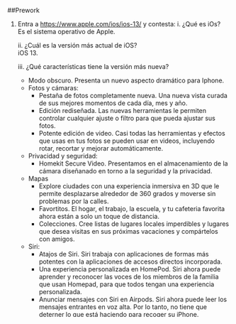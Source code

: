 ##Prework

1. Entra a https://www.apple.com/ios/ios-13/ y contesta:
    i. ¿Qué es iOs?     
        Es el sistema operativo de Apple.

    ii. ¿Cuál es la versión más actual de iOS?      
        iOS 13.

    iii. ¿Qué características tiene la versión más nueva?       
    - Modo obscuro. Presenta un nuevo aspecto dramático para Iphone.        
    - Fotos y cámaras:       
       * Pestaña de fotos completamente nueva. Una nueva vista curada de sus mejores momentos de cada día, mes y año.      
       * Edición rediseñada. Las nuevas herramientas le permiten controlar cualquier ajuste o filtro para que pueda ajustar sus fotos.     
      * Potente edición de video. Casi todas las herramientas y efectos que usas en tus fotos se pueden usar en videos, incluyendo rotar, recortar y mejorar automáticamente.     
    - Privacidad y seguridad:           
        * Homekit Secure Video. Presentamos en el almacenamiento de la cámara diseñanado en torno a la seguridad y la privacidad.       
    - Mapas     
        * Explore ciudades con una experiencia inmersiva en 3D que le permite desplazarse alrededor de 360 grados y moverse sin problemas por la calles.        
        * Favortitos. El hogar, el trabajo, la escuela, y tu cafeteria favorita ahora están a solo un toque de distancia.       
        * Colecciones. Cree listas de lugares locales imperdibles y lugares que desea visitas en sus próximas vacaciones y compártelos con amigos.      
    - Siri:     
        * Atajos de Siri. Siri trabaja con aplicaciones de formas más potentes con la aplicaciones de accesos directos incorporada.     
        * Una experiencia personalizada en HomePod. Siri ahora puede aprender y reconocer las voces de los miembros de la familia que usan Homepad, para que todos tengan una experiencia personalizada.        
        * Anunciar mensajes con Siri en Airpods. Siri ahora puede leer los mensajes entrantes en voz alta. Por lo tanto, no tiene que deterner lo que está haciendo para recoger su iPhone.     
        * Compartir audio con Airpods. Empareja dos juegos de Airpods con un iPhone y distrute de la misma canción o película junto con un amigo.       
    - Memoji y mensajes:        
        * Nueva personalización de Memoji. Haga que su Memoji sea uno en un billón con nuevos peinados, sombreros, maquillaje, y piercings.     
        * Pegatinas memoji. Memoji se convierte automáticamente en paquetes de pegatinas que viven en su teclado. Por lo tanto, puede usarlos en Mensajes, Correo y aplicaciones de terceros.       
        * Comparte tu nombre y foto. Controla cómo te ven tus amigos eligiendo el nombre, la foto o incluso los Memoji que ven cuando los contactas.        
        * Mecanografía QuickPath. Escriba deslizando de una letra a la siguiente.       
    - Recordatorios:        
        * Aplicación Recordatorios totalmente nueva. Facilita la creación de recordatorios con listas inteligentes, poderosa inteligencia Siri y más.       
        * Barra de herramientas rápida. Use la nueva barra de herramientas rápida paraa agregar horas, fechas, ubicaciones, banderas, fotos y documentos escaneados a sus recordatorios.        
        * Listas inteligentes. Las listas inteligentes son más útiles, organuizan automáticamente sus recordatorios y los agrupan por Masrcado, Programando y Hoy.      
    - CarPlay:      
        * Panel de CarPlay. Nuevo tablero de mandos CarPlay para una vista simplificada del camino por delante.     
        * Nueva aplicación de calendario. Obtenga una lista de todo el día muentras viaja. Simplemente toque para obtener indicaciones o marque una reunión.    
        * Aplicación Apple Music. La música ahora muestra la caratula del album, por lo que es más fácil encontrar la banda sonora perfecta para su viaje por carretera.        
    - Actuación:        
        * Desbloqueo más rápido. Es más rápido que la versión anterior, Face ID ahora se desbloques hasta un 30 por ciento más rápido.      
        * Lanzamiento más rápido de la aplicación. Las aplicaciones se iniciarán hasta dos veces más rápido que antes y serán más pequeñas en tamaño de descarga.       
    - Realidad aumentada:       
        * ARKit 3. Las aplicaciones de AR ahora pueden colocar objetos virtulaes naturalmente delante o detás de las personas para experiencias nuevas y mpas inmersivas.       


2. Entra a https://developer.apple.com/videos/wwdc2019/ y contesta:
    i. ¿Qué es la WWDC, e investiga sobre la beca para estudiantes?     
    
    Por sus siglas en inglés Worldwide Developers Conference (Conferencia Mundial de Desarrolladores) es una conferencia que se celebra anualmente desde el año 1983 en California en EEUU por la Compañia Apple Inc. En las conferencias Apple suele mostrar su nuevo software, hardware y tecnologías orientadas a Desarrolladores de Software, esta conferencia solo es de Developers Conference.

    Para conseguir tu pasaporte a la WWDC deberás completar una serie de tareas que Apple explica en su web y ellos se encargarán de seleccionar a los desarrolladores que conseguirán no solo un billete para la WWDC 19, también un año de uso gratuito del Apple Developer Program.
        Pasos para conseguir una beca de estudiante para la WWDC 19:
            - Crear una aplicación o juego Swift Playground de forma individual, no vale hacerlo en grupo.
            - Debes ser mayor de 16 años si eres de la Unión Europea.
            - Estar registrado como desarrollador de forma gratuita o formar parte de Apple Developer Program.
            - Estar matriculado en una institución académica acreditada o haberse graduado en la educación secundaria o su equivalente en los últimos 6 meses.
            - Además deverás escribir una pequeña carta en la que cuentes algo sobre ti mismo, sobre tu aplicación o juego y sobre tu escuela o universidad.        
    ii. Lee todos los títulos de los videos junto con su descripción y enlista 3 videos que te hayan llamado la atención.       
    - Mejora de la vida útil y el rendimiento de la batería.        
    - Distribución de aplicaciones: de Ad-hoc a Enterprise.     
    - Diseño para condiciones adversas de red y temperatura.


3. Entra a https://developer.apple.com/design/human-interface-guidelines/ y contesta:

    i. ¿Qué son las pautas de interfaz humana?    
Las Guías de Interfaz Humana ( Human Interface Guidelines o HIG) son documentos para la creación de productos digitales que ofrecen los diseñadores y programadores un conjunto de recomendaciones para las interfaces de sus aplicaciones más intuitivas, fáciles de utilizar y coherentes entre ellas. La mayoría de este tipo de guías se limita a definir una apariencia común para las aplicaciones en un entorno particular.      
Las guías de interfaz humana enumeran reglas de diseño muy específicas, algunas veces basadas en estudios de interacción humano-computadora y de usabilidad, y también en convenciones creadas por las restricciones de los diseñadores de la plataforma.

    ii. ¿Qué información puedo encontrar aquí?      
Toda la información detallada y recursos de interfaz de usuario para diseñar aplicaciones excelentes que se integran perfectamente con las plataformas de Apple.

4. Entra a https://developer.apple.com/develop/ y contesta:

    i. ¿Qué es Xcode? ¿Y cuál es la versión más nueva? (Si tienes Mac. Instálalo).      
    Xcode11 es el entorno de desarrollo integrado (IDE) creado por Appple que trabaja de manera conjunta con Interface Builder (herramienta gráfica para crear interfaces de usuario) y que se puede descargar de manera gratuita desde la Mac App Store. Este conjunto de herramientas además incluye una colección de compiladores del proyecto GNU (GCC) y puede compilar código C, C++, Objective-C, Objective-C++, AppleScript y Java gracias a una gran gama de modelos de programación.

    ii. ¿Para que plataformas puedo desarrollar aplicaciones?
    Para iPad, Mac y iPhone.        

    iii. ¿Qué es TestFlight?        
    Es una plataforma que nos permite darle acceso a nuestros usuarios antes de que la aplicación sea publicada en el App Store o Google Play Store.
    